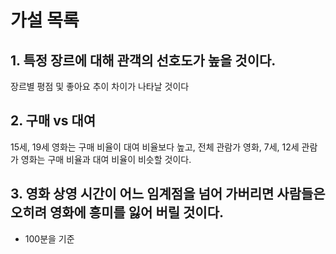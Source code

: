 # 가설 목록

## 1. 특정 장르에 대해 관객의 선호도가 높을 것이다.
장르별 평점 및 좋아요 추이 차이가 나타날 것이다

## 2. 구매 vs 대여

15세, 19세 영화는 구매 비율이 대여 비율보다 높고, 전체 관람가 영화, 7세, 12세 관람가 영화는 구매 비율과 대여 비율이 비슷할 것이다.


## 3. 영화 상영 시간이 어느 임계점을 넘어 가버리면 사람들은 오히려 영화에 흥미를 잃어 버릴 것이다.
+ 100분을 기준
